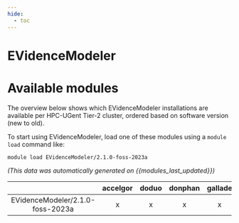 ```yaml
---
hide:
  - toc
---
```


EVidenceModeler
===============

# Available modules


The overview below shows which EVidenceModeler installations are available per HPC-UGent Tier-2 cluster, ordered based on software version (new to old).

To start using EVidenceModeler, load one of these modules using a `module load` command like:

```shell
module load EVidenceModeler/2.1.0-foss-2023a
```

*(This data was automatically generated on {{modules_last_updated}})*  

| |accelgor|doduo|donphan|gallade|joltik|shinx|skitty|
| :---: | :---: | :---: | :---: | :---: | :---: | :---: | :---: |
|EVidenceModeler/2.1.0-foss-2023a|x|x|x|x|x|x|x|
